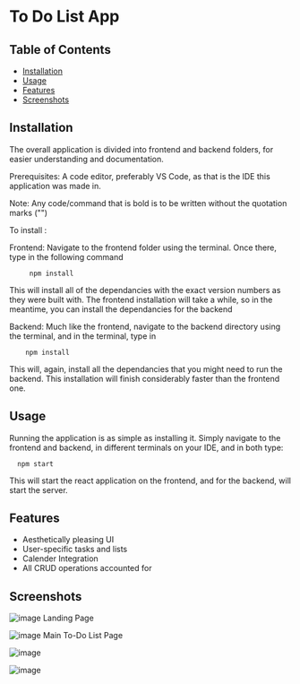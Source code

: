 # To Do List App

## Table of Contents
- [Installation](#installation)
- [Usage](#usage)
- [Features](#features)
- [Screenshots](#screenshots)

## Installation

The overall application is divided into frontend and backend folders, for easier understanding and documentation. 

Prerequisites: A code editor, preferably VS Code, as that is the IDE this application was made in.

Note: Any code/command that is bold is to be written without the quotation marks ("")

To install :
      
   Frontend:
        Navigate to the frontend folder using the terminal. Once there, type in the following command
        
         npm install
         
This will install all of the dependancies with the exact version numbers as they were built with.
The frontend installation will take a while, so in the meantime, you can install the dependancies for the backend
        
Backend:
      Much like the frontend, navigate to the backend directory using the terminal, and in the terminal, type in
      
        npm install
        
This will, again, install all the dependancies that you might need to run the backend.
This installation will finish considerably faster than the frontend one.
        
## Usage

Running the application is as simple as installing it. Simply navigate to the frontend and backend, in different terminals on your IDE, and in both type: 

      npm start

This will start the react application on the frontend, and for the backend, will start the server.
 
 ## Features
 
  - Aesthetically pleasing UI
  - User-specific tasks and lists
  - Calender Integration
  - All CRUD operations accounted for

## Screenshots


![image](https://imgur.com/DZaUM7b)
Landing Page

![image](https://imgur.com/U6AzHbk)
Main To-Do List Page

![image](https://imgur.com/6M4D6lK)

![image](https://imgur.com/ZYU7TuT)
